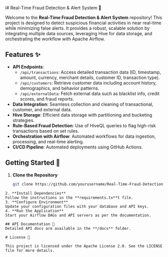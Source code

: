 i# Real-Time Fraud Detection & Alert System 🚨

Welcome to the **Real-Time Fraud Detection & Alert System** repository! This project is designed to detect suspicious financial activities in near real-time while minimizing false alerts. It provides a robust, scalable solution by integrating multiple data sources, leveraging Hive for data storage, and orchestrating the workflow with Apache Airflow.

## Features ✨
- **API Endpoints**:  
  - `/api/transactions`: Access detailed transaction data (ID, timestamp, amount, currency, merchant details, customer ID, transaction type).  
  - `/api/customers`: Retrieve customer data including account history, demographics, and behavior patterns.  
  - `/api/externalData`: Fetch external data such as blacklist info, credit scores, and fraud reports.
- **Data Integration**: Seamless collection and cleaning of transactional, customer, and external data.
- **Hive Storage**: Efficient data storage with partitioning and bucketing strategies.
- **Rule-Based Fraud Detection**: Use of HiveQL queries to flag high-risk transactions based on set rules.
- **Orchestration with Airflow**: Automated workflows for data ingestion, processing, and real-time alerting.
- **CI/CD Pipeline**: Automated deployments using GitHub Actions.

## Getting Started 🚀
1. **Clone the Repository**  
   ```bash
   git clone https://github.com/yourusername/Real-Time-Fraud-Detection-Alert-System.git
```
2. **Install Dependencies**
Follow the instructions in the **requirements.tx**t file.
3. **Configure Environment**
Update your configuration files with your database and API keys.
4. **Run the Application**
Start your Airflow DAGs and API servers as per the documentation.

## API Documentation 📑
Detailed API docs are available in the **/docs** folder.

# License 📜

This project is licensed under the Apache License 2.0. See the LICENSE file for more details.

